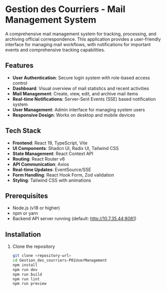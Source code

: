 # Gestion des Courriers - Mail Management System

A comprehensive mail management system for tracking, processing, and archiving official correspondence. This application provides a user-friendly interface for managing mail workflows, with notifications for important events and comprehensive tracking capabilities.

## Features

- **User Authentication**: Secure login system with role-based access control
- **Dashboard**: Visual overview of mail statistics and recent activities
- **Mail Management**: Create, view, edit, and archive mail items
- **Real-time Notifications**: Server-Sent Events (SSE) based notification system
- **User Management**: Admin interface for managing system users
- **Responsive Design**: Works on desktop and mobile devices

## Tech Stack

- **Frontend**: React 19, TypeScript, Vite
- **UI Components**: Shadcn UI, Radix UI, Tailwind CSS
- **State Management**: React Context API
- **Routing**: React Router v6
- **API Communication**: Axios
- **Real-time Updates**: EventSource/SSE
- **Form Handling**: React Hook Form, Zod validation
- **Styling**: Tailwind CSS with animations

## Prerequisites

- Node.js (v18 or higher)
- npm or yarn
- Backend API server running (default: http://10.7.35.44:8081)

## Installation

1. Clone the repository
   ```bash
   git clone <repository-url>
   cd Gestion_des_courriers-P01UserManagement
   npm install
   npm run dev
   npm run build
   npm run lint
   npm run preview

